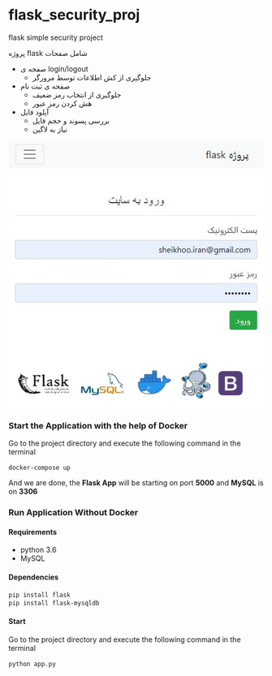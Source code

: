 # flask_security_proj
flask simple security project

پروژه flask شامل صفحات
- صفحه ی login/logout
  - جلوگیری از کش اطلاعات توسط مرورگر
- صفحه ی ثبت نام
  - جلوگیری از انتخاب رمز ضعیف
  - هش کردن رمز عبور
- آپلود فایل
  - بررسی پسوند و حجم فایل
  - نیاز به لاگین 

![screenshot](Screenshot.jpg)

### Start the Application with the help of Docker
Go to the project directory and execute 
the following command in the terminal

    docker-compose up
    
And we are done, the **Flask App** will be starting on port 
**5000** and **MySQL** is on **3306**

### Run Application Without Docker
#### Requirements
* python 3.6
* MySQL

#### Dependencies

    pip install flask
    pip install flask-mysqldb
    
#### Start
Go to the project directory and execute 
the following command in the terminal

    python app.py
    
